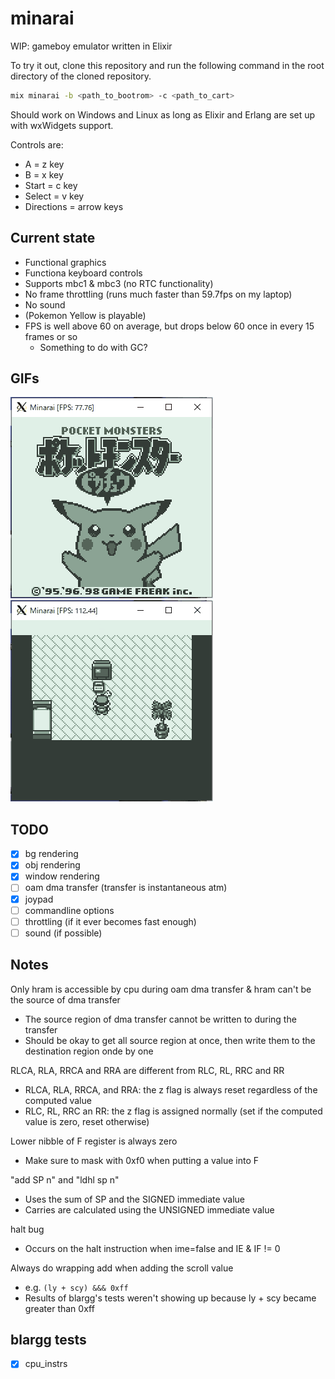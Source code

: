# minarai

WIP: gameboy emulator written in Elixir

To try it out, clone this repository and run the following command in the root directory of the cloned repository.  
```bash
mix minarai -b <path_to_bootrom> -c <path_to_cart>
```
Should work on Windows and Linux as long as Elixir and Erlang are set up with wxWidgets support. 

Controls are:
- A = z key
- B = x key
- Start = c key
- Select = v key
- Directions = arrow keys

## Current state
- Functional graphics
- Functiona keyboard controls
- Supports mbc1 & mbc3 (no RTC functionality)
- No frame throttling (runs much faster than 59.7fps on my laptop)
- No sound
- (Pokemon Yellow is playable)
- FPS is well above 60 on average, but drops below 60 once in every 15 frames or so
  - Something to do with GC?

## GIFs
![intro](README/intro.gif)
![stopped_by_prof](README/stopped_by_prof.gif)

## TODO
- [x] bg rendering
- [x] obj rendering
- [x] window rendering
- [ ] oam dma transfer (transfer is instantaneous atm)
- [x] joypad
- [ ] commandline options
- [ ] throttling (if it ever becomes fast enough)
- [ ] sound (if possible)

## Notes
Only hram is accessible by cpu during oam dma transfer & hram can't be the source of dma transfer  
- The source region of dma transfer cannot be written to during the transfer  
- Should be okay to get all source region at once, then write them to the destination region onde by one  

RLCA, RLA, RRCA and RRA are different from RLC, RL, RRC and RR
- RLCA, RLA, RRCA, and RRA: the z flag is always reset regardless of the computed value
- RLC, RL, RRC an RR: the z flag is assigned normally (set if the computed value is zero, reset otherwise)

Lower nibble of F register is always zero
- Make sure to mask with 0xf0 when putting a value into F

"add SP n" and "ldhl sp n"
- Uses the sum of SP and the SIGNED immediate value
- Carries are calculated using the UNSIGNED immediate value

halt bug
- Occurs on the halt instruction when ime=false and IE & IF != 0

Always do wrapping add when adding the scroll value
- e.g. `(ly + scy) &&& 0xff`
- Results of blargg's tests weren't showing up because ly + scy became greater than 0xff

## blargg tests
- [x] cpu_instrs

